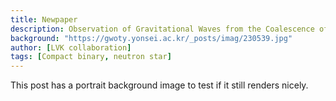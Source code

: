 ```yaml
---
title: Newpaper
description: Observation of Gravitational Waves from the Coalescence of a 2.5–4.5 M⊙ Compact Object and a Neutron Star
background: "https://gwoty.yonsei.ac.kr/_posts/imag/230539.jpg"
author: [LVK collaboration]
tags: [Compact binary, neutron star]
---
```


This post has a portrait background image to test if it still renders nicely.
